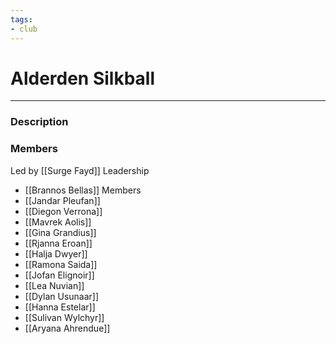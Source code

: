 ```yaml
---
tags:
- club
---
```

# Alderden Silkball
---
### Description

### Members
Led by [[Surge Fayd]]
Leadership
- [[Brannos Bellas]]
Members
- [[Jandar Pleufan]]
- [[Diegon Verrona]]
- [[Mavrek Aolis]]
- [[Gina Grandius]]
- [[Rjanna Eroan]]
- [[Halja Dwyer]]
- [[Ramona Saida]]
- [[Jofan Elignoir]]
- [[Lea Nuvian]]
- [[Dylan Usunaar]]
- [[Hanna Estelar]]
- [[Sulivan Wylchyr]]
- [[Aryana Ahrendue]]
